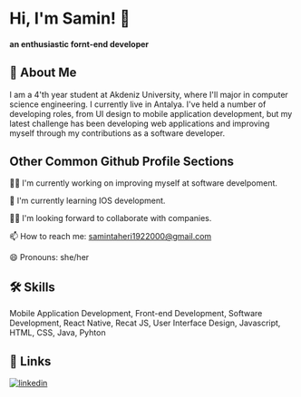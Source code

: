 
# Hi, I'm Samin! 👋
#### an enthusiastic fornt-end developer



## 🚀 About Me
I am a 4'th year student at Akdeniz University, where I'll major in computer science engineering. I currently live in Antalya.
I've held a number of developing roles, from UI design to mobile application development, but my latest challenge has been developing web applications and improving myself through my contributions as a software developer.


## Other Common Github Profile Sections
👩‍💻 I'm currently working on improving myself at software develpoment.

🧠 I'm currently learning IOS development.

👯‍♀️ I'm looking forward to collaborate with companies.

📫 How to reach me: samintaheri1922000@gmail.com

😄 Pronouns: she/her


## 🛠 Skills
Mobile Application Development,
Front-end Development,
Software Development,
React Native,
Recat JS,
User Interface Design,
Javascript, 
HTML,
CSS,
Java, 
Pyhton



## 🔗 Links
[![linkedin](https://www.linkedin.com/in/samin-taheri-876009174/)](https://www.linkedin.com/)

